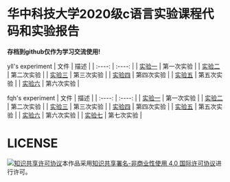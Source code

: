 # 华中科技大学2020级c语言实验课程代码和实验报告
**存档到github仅作为学习交流使用!**

yll's experiment 
|  文件   | 描述  |
|  :----:  | :----: |
| [实验一](https://github.com/yllhwa/cexperiment/tree/master/yll/1)  | 第一次实验 |
| [实验二](https://github.com/yllhwa/cexperiment/tree/master/yll/2)  | 第二次实验 |
| [实验三](https://github.com/yllhwa/cexperiment/tree/master/yll/3)  | 第三次实验 |
| [实验四](https://github.com/yllhwa/cexperiment/tree/master/yll/4)  | 第四次实验 |
| [实验五](https://github.com/yllhwa/cexperiment/tree/master/yll/5)  | 第五次实验 |
| [实验六](https://github.com/yllhwa/cexperiment/tree/master/yll/6)  | 第六次实验 |

fqh's experiment
|  文件   | 描述  |
|  :----:  | :----: |
| [实验一](https://github.com/2205794866/cexperiment/tree/master/fqh/1)  | 第一次实验 |
| [实验二](https://github.com/2205794866/cexperiment/tree/master/fqh/2)  | 第二次实验 |
| [实验三](https://github.com/2205794866/cexperiment/tree/master/fqh/3)  | 第三次实验 |
| [实验四](https://github.com/2205794866/cexperiment/tree/master/fqh/4)  | 第四次实验 |
| [实验五](https://github.com/2205794866/cexperiment/tree/master/fqh/5)  | 第五次实验 |
| [实验六](https://github.com/2205794866/cexperiment/tree/master/fqh/6)  | 第六次实验 |
| [实验七](https://github.com/2205794866/cexperiment/tree/master/fqh/7)  | 第七次实验 |

# LICENSE

<a rel="license" href="http://creativecommons.org/licenses/by-nc/4.0/"><img alt="知识共享许可协议" style="border-width:0" src="https://i.creativecommons.org/l/by-nc/4.0/88x31.png" /></a>本作品采用<a rel="license" href="http://creativecommons.org/licenses/by-nc/4.0/">知识共享署名-非商业性使用 4.0 国际许可协议</a>进行许可。


